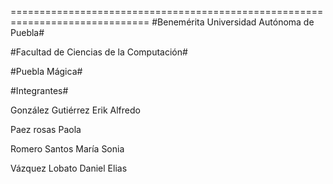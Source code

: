 ==============================================================================
#Benemérita Universidad Autónoma de Puebla#

#Facultad de Ciencias de la Computación#

#Puebla Mágica#

#Integrantes#

González Gutiérrez Erik Alfredo

Paez rosas Paola

Romero Santos María Sonia

Vázquez Lobato Daniel Elias
